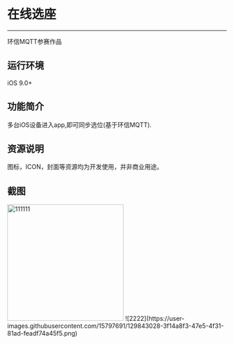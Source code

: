 # 在线选座

*******************
环信MQTT参赛作品

## 运行环境
iOS 9.0+

## 功能简介
多台iOS设备进入app,即可同步选位(基于环信MQTT).

## 资源说明
图标，ICON，封面等资源均为开发使用，并非商业用途。

## 截图
<img width="267" alt="111111" src="https://user-images.githubusercontent.com/15797691/129843014-d7bd34b8-12ad-4013-9716-fcdbed194070.png">
![2222](https://user-images.githubusercontent.com/15797691/129843028-3f14a8f3-47e5-4f31-81ad-feadf74a45f5.png)






